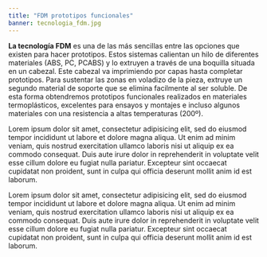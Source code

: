 ```yaml
---
title: "FDM prototipos funcionales"
banner: tecnologia_fdm.jpg
---
```


**La tecnología FDM** es una de las más sencillas entre las opciones que existen para hacer prototipos. Estos sistemas calientan un hilo de diferentes materiales (ABS, PC, PCABS) y lo extruyen a través de una boquilla situada en un cabezal. Este cabezal va imprimiendo por capas hasta completar prototipos. Para sustentar las zonas en voladizo de la pieza, extruye un segundo material de soporte que se elimina facilmente al ser soluble. De esta forma obtendremos prototipos funcionales realizados en materiales termoplásticos, excelentes para ensayos y montajes e incluso algunos materiales con una resistencia a altas temperaturas (200º).

Lorem ipsum dolor sit amet, consectetur adipisicing elit, sed do eiusmod tempor incididunt ut labore et dolore magna aliqua. Ut enim ad minim veniam, quis nostrud exercitation ullamco laboris nisi ut aliquip ex ea commodo consequat. Duis aute irure dolor in reprehenderit in voluptate velit esse cillum dolore eu fugiat nulla pariatur. Excepteur sint occaecat cupidatat non proident, sunt in culpa qui officia deserunt mollit anim id est laborum.

Lorem ipsum dolor sit amet, consectetur adipisicing elit, sed do eiusmod tempor incididunt ut labore et dolore magna aliqua. Ut enim ad minim veniam, quis nostrud exercitation ullamco laboris nisi ut aliquip ex ea commodo consequat. Duis aute irure dolor in reprehenderit in voluptate velit esse cillum dolore eu fugiat nulla pariatur. Excepteur sint occaecat cupidatat non proident, sunt in culpa qui officia deserunt mollit anim id est laborum.
